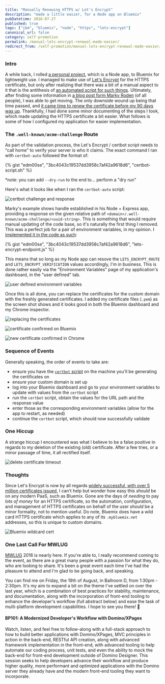 ```yaml
---
title: "Manually Renewing HTTPS w/ Let's Encrypt"
description: "made a little easier, for a Node app on Bluemix"
pubDatetime: 2016-07-27
published: true
tags: ["ibm", "bluemix", "node", "https", "lets-encrypt"]
canonical_url: false
category: self-promotion
permalink: /manual-lets-encrypt-renewal-made-easier/
redirect_from: /self-promotion/manual-lets-encrypt-renewal-made-easier/
---
```


### Intro

A while back, I rolled [a personal project](https://github.com/edm00se/personal-mock-url-shortener), which is a Node app, to Bluemix for lightweight use. I managed to make use of [Let's Encrypt](https://letsencrypt.org/) for the HTTPS certificate, but only after realizing that there was a bit of a manual aspect to it that is the antithesis of [an automated script for such things](https://certbot.eff.org/). Ultimately, after finding some information in [a blog post form Marky Roden](https://xomino.com/2016/02/09/using-lets-encrypt-to-create-an-ssl-certificate-for-my-bluemix-hosted-web-site/) (of all people), I was able to get moving. The only downside wound up being that time passed, and [it came time to renew the certificate before my 90 days was up](https://letsencrypt.org/2015/11/09/why-90-days.html). Thankfully, I had done some minor documenting of the steps I took, which made updating the HTTPS certificate a bit easier. What follows is some of how I configured my application for easier implementation.

### The `.well-known/acme-challenge` Route

As part of the validation process, the Let's Encrypt / certbot script needs to "call home" to verify your server is who it claims. The exact command I ran with `certbot-auto` followed the format of:

{% gist "edm00se", "3bc4043c19537dd3958c7af42a9618d6", "certbot-script.sh" %}

\*note: you can add `--dry-run` to the end to... perform a "dry run"

Here's what it looks like when I ran the `certbot-auto` script:

![certbot challenge and response](./images/bluemix-lets-encrypt/CertBot_Challenge_and_Response.png)

Marky's example shows handle established in his Node + Express app, providing a response on the given relative path of `<domain>/.well-known/acme-challenge/<uuid-string>`. This is something that would require manual updating of the code base, so it's naturally the first thing I removed. This was a perfect job for a pair of environment variables, in my opinion. I [implemented it in the code as such](https://github.com/edm00se/personal-mock-url-shortener/blob/28ea4f1651f2729d466aa7a3bdee4bd11f11ad35/routes/index.js#L8-L10):

{% gist "edm00se", "3bc4043c19537dd3958c7af42a9618d6", "lets-encrypt-endpoint.js" %}

This means that so long as my Node app can resove the `LETS_ENCRYPT_ROUTE` and `LETS_ENCRYPT_VERIFICATION` values accordingly, I'm in business. This is done rather easily via the "Environment Variables" page of my application's dashboard, in the "user defined" tab.

![user defined environment variables](./images/bluemix-lets-encrypt/User_Def_Env_Vars.png)

Once this is all done, you can replace the certificates for the custom domain with the freshly generated certificates. I added my certificate files (`.pem`) as the screen shot shows and it looks good in both the Bluemix dashboard and my Chrome inspector.

![replacing the certificates](./images/bluemix-lets-encrypt/Replacing_the_Certs.png)

![certificate confirmed on Bluemix](./images/bluemix-lets-encrypt/Bluemix_All_Is_Good.png)

![new certificate confirmed in Chrome](./images/bluemix-lets-encrypt/Chrome_All_Is_Good.png)

### Sequence of Events

Generally speaking, the order of events to take are:

- ensure you have the [`certbot` script](https://certbot.eff.org/) on the machine you'll be generating the certificates on
- ensure your custom domain is set up
- log into your Bluemix dashboard and go to your environment variables to update with values from the `certbot` script
- run the `certbot` script, obtain the values for the URL path and the response value
- enter those as the corresponding environment variables (allow for the app to restart, as needed)
- continue the `certbot` script, which should now successfully validate

### One Hiccup

A strange hiccup I encountered was what I believe to be a false positive in regards to my deletion of the existing (old) certificate. After a few tries, or a minor passage of time, it all rectified itself.

![delete certificate timeout](./images/bluemix-lets-encrypt/Timeout.png)

### Thoughts

Since Let's Encrypt is now by all regards [widely successful, with over 5 million certificates issued](https://letsencrypt.org/2016/06/22/https-progress-june-2016.html), I can't help but wonder how easy this _should_ be on any modern PaaS, such as Bluemix. Gone are the days of _needing_ to pay _lots of money_ for an HTTPS certificate, so the automation, configuration, and management of HTTPS certificates on behalf of the user _should_ be a minor formality, not to mention useful. Do note, Bluemix does have a wild card HTTPS certificate which applies to any of its `.mybluemix.net` addresses, so this is unique to custom domains.

![Bluemix wildcard cert](./images/bluemix-lets-encrypt/bluemix-wild-card-https-cert.png)

### One Last Call For MWLUG

[MWLUG](https://www.mwlug.com/) 2016 is nearly here. If you're able to, I really recommend coming to the event, as there are a great many people with a passion for what they do, who are looking to share. It's been a great event each time I've had the pleasure to attend and I'm glad to be going back, and speaking.

You can find me on Friday, the 19th of August, in Ballroom D, from 1:30pm - 2:30pm. It's my aim to expand a bit on the theme I've settled on over the last year, which is a combination of best practices for stability, maintenance, and documentation, along with the incorporation of front-end tooling to enhance the developer's workflow (full abstract below) and ease the task of multi-platform development capabilities. I hope to see you there! 🍻

#### BP101: A Modernized Developer's Workflow with Domino/XPages

Watch, listen, and feel free to follow-along with a full-stack approach to how to build better applications with Domino/XPages, MVC principles in action in the back-end, RESTful API creation, along with advanced framework implementation in the front-end, with advanced tooling to help automate our coding process, unit tests, and even the ability to mock the back-end for front-end development outside of Domino Designer. This session seeks to help developers advance their workflow and produce higher quality, more performant and optimized applications with the Domino server they already have and the modern front-end tooling they want to incorporate.
